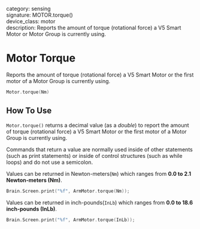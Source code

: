 category: sensing  
signature: MOTOR.torque()  
device_class: motor  
description: Reports the amount of torque (rotational force) a V5 Smart Motor or Motor Group is currently using.

# Motor Torque

Reports the amount of torque (rotational force) a V5 Smart Motor or the first motor of a Motor Group is currently using.

```cpp
Motor.torque(Nm)
```

## How To Use

`Motor.torque()` returns a decimal value (as a *double*) to report the amount of torque (rotational force) a V5 Smart Motor or the first motor of a Motor Group is currently using.

Commands that return a value are normally used inside of other statements (such as print statements) or inside of control structures (such as while loops) and do not use a semicolon.

Values can be returned in Newton-meters(`Nm`) which ranges from **0.0 to 2.1 Newton-meters (Nm)**.

```cpp
Brain.Screen.print("%f", ArmMotor.torque(Nm));
```

Values can be returned in inch-pounds(`InLb`) which ranges from **0.0 to 18.6 inch-pounds (InLb)**. 

```cpp
Brain.Screen.print("%f", ArmMotor.torque(InLb));
```
<advanced>
</advanced>